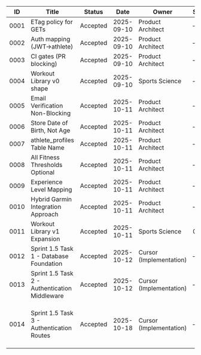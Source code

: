 | ID   | Title                      | Status   | Date       | Owner              | Supersedes | Links                        |
|------|----------------------------|----------|------------|--------------------|------------|-------------------------------|
| 0001 | ETag policy for GETs        | Accepted | 2025-09-10 | Product Architect  | —          | [etag-policy.md](../policy/etag-policy.md) |
| 0002 | Auth mapping (JWT→athlete)  | Accepted | 2025-09-10 | Product Architect  | —          | [auth-mapping.md](../policy/auth-mapping.md) |
| 0003 | CI gates (PR blocking)      | Accepted | 2025-09-10 | Product Architect  | —          | [ci-gates.md](../policy/ci-gates.md) |
| 0004 | Workout Library v0 shape    | Accepted | 2025-09-10 | Sports Science     | —          | [README.md](../library/README.md) |
| 0005 | Email Verification Non-Blocking | Accepted | 2025-10-11 | Product Architect | —          | [C2-S1-5-a-auth.md](../specs/C2-S1-5-a-auth.md) |
| 0006 | Store Date of Birth, Not Age | Accepted | 2025-10-11 | Product Architect | —          | [C2-S1-5-c-schema.md](../specs/C2-S1-5-c-schema.md) |
| 0007 | athlete_profiles Table Name | Accepted | 2025-10-11 | Product Architect | —          | [C2-S1-5-c-schema.md](../specs/C2-S1-5-c-schema.md) |
| 0008 | All Fitness Thresholds Optional | Accepted | 2025-10-11 | Product Architect | —          | [C2-S1-5-c-schema.md](../specs/C2-S1-5-c-schema.md) |
| 0009 | Experience Level Mapping | Accepted | 2025-10-11 | Product Architect | —          | [C2-S1-5-c-schema.md](../specs/C2-S1-5-c-schema.md) |
| 0010 | Hybrid Garmin Integration Approach | Accepted | 2025-10-11 | Product Architect | —          | [C2-S1-5-e-garmin.md](../specs/C2-S1-5-e-garmin.md#2-strategic-decision-hybrid-approach) |
| 0011 | Workout Library v1 Expansion | Accepted | 2025-10-11 | Sports Science | 0004 | [README.md](../library/README.md) |
| 0012 | Sprint 1.5 Task 1 - Database Foundation | Accepted | 2025-10-12 | Cursor (Implementation) | —    | [20251011000002_athlete_schema.sql](../../supabase/migrations/20251011000002_athlete_schema.sql), [20251011000001_rls_policies.sql](../../supabase/migrations/20251011000001_rls_policies.sql) |
| 0013 | Sprint 1.5 Task 2 - Authentication Middleware | Accepted | 2025-10-12 | Cursor (Implementation) | —    | [lib/auth/errors.ts](../../lib/auth/errors.ts), [lib/auth/client.ts](../../lib/auth/client.ts), [lib/auth/session.ts](../../lib/auth/session.ts), [lib/auth/athlete.ts](../../lib/auth/athlete.ts) |
| 0014 | Sprint 1.5 Task 3 - Authentication Routes | Accepted | 2025-10-18 | Cursor (Implementation) | —    | [app/api/auth/signup/route.ts](../../app/api/auth/signup/route.ts), [app/api/auth/login/route.ts](../../app/api/auth/login/route.ts), [app/api/auth/logout/route.ts](../../app/api/auth/logout/route.ts), [app/api/auth/reset-password/route.ts](../../app/api/auth/reset-password/route.ts), [app/api/auth/session/route.ts](../../app/api/auth/session/route.ts), [lib/auth/validation.ts](../../lib/auth/validation.ts) |